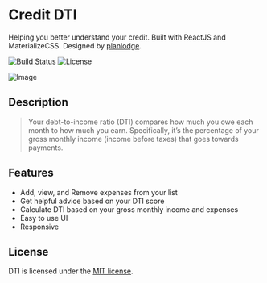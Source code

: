 # Credit DTI
Helping you better understand your credit. Built with ReactJS and MaterializeCSS. Designed by [planlodge](http://planlodge.com).

[![Build Status](https://travis-ci.org/stevenbenner/jquery-powertip.svg?branch=master)](https://travis-ci.org/stevenbenner/jquery-powertip)
![License](https://img.shields.io/packagist/l/doctrine/orm.svg)

![Image](https://github.com/planlodge/DTI-Debt-To-Income/blob/master/assets/images/screen1.png?raw=true)

## Description

> Your debt-to-income ratio (DTI) compares how much you owe each month to how much you earn. Specifically, it’s the percentage of your gross monthly income (income before taxes) that goes towards payments.

## Features
- Add, view, and Remove expenses from your list
- Get helpful advice based on your DTI score
- Calculate DTI based on your gross monthly income and expenses
- Easy to use UI
- Responsive

## License

DTI is licensed under the [MIT license](http://opensource.org/licenses/MIT).

